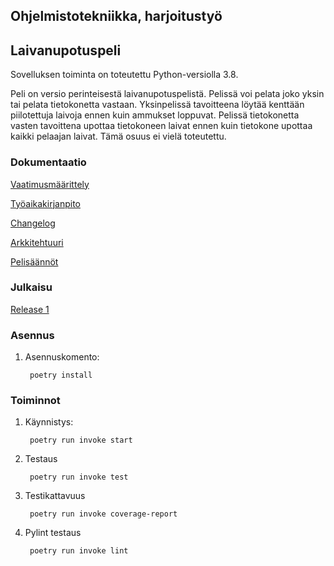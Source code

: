 ## Ohjelmistotekniikka, harjoitustyö

## Laivanupotuspeli

Sovelluksen toiminta on toteutettu Python-versiolla 3.8. 

Peli on versio perinteisestä laivanupotuspelistä. Pelissä voi pelata joko yksin tai pelata tietokonetta vastaan. Yksinpelissä tavoitteena löytää kenttään piilotettuja laivoja ennen kuin ammukset loppuvat. 
Pelissä tietokonetta vasten tavoittena upottaa tietokoneen laivat ennen kuin tietokone upottaa kaikki pelaajan laivat. Tämä osuus ei vielä toteutettu.


### Dokumentaatio

[Vaatimusmäärittely](https://github.com/zmejka/ot-harjoitustyo/blob/master/dokumentaatio/vaatimusmaarittely.md)

[Työaikakirjanpito](https://github.com/zmejka/ot-harjoitustyo/blob/master/dokumentaatio/tyoaikakirjanpito.md)

[Changelog](https://github.com/zmejka/ot-harjoitustyo/blob/master/dokumentaatio/changelog.md)

[Arkkitehtuuri](https://github.com/zmejka/ot-harjoitustyo/blob/master/dokumentaatio/arkkitehtuuri.md)

[Pelisäännöt](https://github.com/zmejka/ot-harjoitustyo/blob/master/dokumentaatio/battleship.pdf)

### Julkaisu

[Release 1](https://github.com/zmejka/ot-harjoitustyo/releases/tag/viikko5)

### Asennus
1. Asennuskomento:

        poetry install

### Toiminnot

1. Käynnistys:

        poetry run invoke start

2. Testaus

        poetry run invoke test

3. Testikattavuus

        poetry run invoke coverage-report

4. Pylint testaus

        poetry run invoke lint
